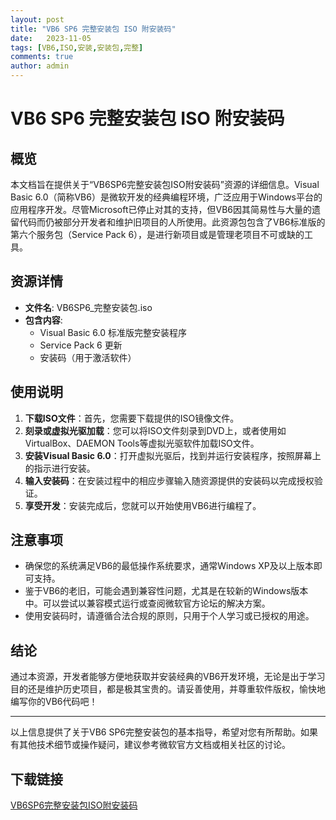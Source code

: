 ```yaml
---
layout: post
title: "VB6 SP6 完整安装包 ISO 附安装码"
date:   2023-11-05
tags: [VB6,ISO,安装,安装包,完整]
comments: true
author: admin
---
```

# VB6 SP6 完整安装包 ISO 附安装码

## 概览

本文档旨在提供关于“VB6SP6完整安装包ISO附安装码”资源的详细信息。Visual Basic 6.0（简称VB6）是微软开发的经典编程环境，广泛应用于Windows平台的应用程序开发。尽管Microsoft已停止对其的支持，但VB6因其简易性与大量的遗留代码而仍被部分开发者和维护旧项目的人所使用。此资源包包含了VB6标准版的第六个服务包（Service Pack 6），是进行新项目或是管理老项目不可或缺的工具。

## 资源详情

- **文件名**: VB6SP6_完整安装包.iso
- **包含内容**:
    - Visual Basic 6.0 标准版完整安装程序
    - Service Pack 6 更新
    - 安装码（用于激活软件）

## 使用说明

1. **下载ISO文件**：首先，您需要下载提供的ISO镜像文件。
2. **刻录或虚拟光驱加载**：您可以将ISO文件刻录到DVD上，或者使用如VirtualBox、DAEMON Tools等虚拟光驱软件加载ISO文件。
3. **安装Visual Basic 6.0**：打开虚拟光驱后，找到并运行安装程序，按照屏幕上的指示进行安装。
4. **输入安装码**：在安装过程中的相应步骤输入随资源提供的安装码以完成授权验证。
5. **享受开发**：安装完成后，您就可以开始使用VB6进行编程了。

## 注意事项

- 确保您的系统满足VB6的最低操作系统要求，通常Windows XP及以上版本即可支持。
- 鉴于VB6的老旧，可能会遇到兼容性问题，尤其是在较新的Windows版本中。可以尝试以兼容模式运行或查阅微软官方论坛的解决方案。
- 使用安装码时，请遵循合法合规的原则，只用于个人学习或已授权的用途。

## 结论

通过本资源，开发者能够方便地获取并安装经典的VB6开发环境，无论是出于学习目的还是维护历史项目，都是极其宝贵的。请妥善使用，并尊重软件版权，愉快地编写你的VB6代码吧！

---

以上信息提供了关于VB6 SP6完整安装包的基本指导，希望对您有所帮助。如果有其他技术细节或操作疑问，建议参考微软官方文档或相关社区的讨论。

## 下载链接

[VB6SP6完整安装包ISO附安装码](https://pan.quark.cn/s/6cd0ee847e7b)